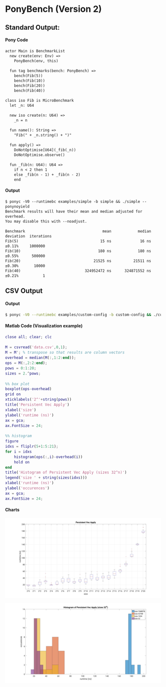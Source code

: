 # PonyBench (Version 2)

## Standard Output:

#### Pony Code
```pony
actor Main is BenchmarkList
  new create(env: Env) =>
    PonyBench(env, this)

  fun tag benchmarks(bench: PonyBench) =>
    bench(Fib(5))
    bench(Fib(10))
    bench(Fib(20))
    bench(Fib(40))

class iso Fib is MicroBenchmark
  let _n: U64

  new iso create(n: U64) =>
    _n = n

  fun name(): String =>
    "Fib(" + _n.string() + ")"

  fun apply() =>
    DoNotOptimise[U64](_fib(_n))
    DoNotOptimise.observe()

  fun _fib(n: U64): U64 =>
    if n < 2 then 1
    else _fib(n - 1) + _fib(n - 2)
    end
```

#### Output
```
$ ponyc -V0 --runtimebc examples/simple -b simple && ./simple --ponynoyield
Benchmark results will have their mean and median adjusted for overhead.
You may disable this with --noadjust.

Benchmark                                   mean            median   deviation  iterations
Fib(5)                                     15 ns             16 ns      ±0.11%     1000000
Fib(10)                                   180 ns            180 ns      ±0.55%      500000
Fib(20)                                 21525 ns          21511 ns      ±0.30%       10000
Fib(40)                             324952472 ns      324871552 ns      ±0.21%           1
```

## CSV Output

#### Output
```bash
$ ponyc -V0 --runtimebc examples/custom-config -b custom-config && ./custom-config --ponynoyield -csv > data.csv
```

#### Matlab Code (Visualization example)
```matlab
close all; clear; clc

M = csvread('data.csv',0,1);
M = M'; % transpose so that results are column vectors
overhead = median(M(:,1:2:end));
ops = M(:,2:2:end);
pows = 0:1:20;
sizes = 2.^pows;

%% box plot
boxplot(ops-overhead)
grid on
xticklabels('2^'+string(pows))
title('Persistent Vec Apply')
xlabel('size')
ylabel('runtime (ns)')
ax = gca;
ax.FontSize = 24;

%% histogram
figure
idxs = fliplr(5+1:5:21);
for i = idxs
    histogram(ops(:,i)-overhead(i))
    hold on
end
title('Histogram of Persistent Vec Apply (sizes 32^n)')
legend('size ' + string(sizes(idxs)))
xlabel('runtime (ns)')
ylabel('occurences')
ax = gca;
ax.FontSize = 24;
```

#### Charts
![alt text](https://github.com/Theodus/pony-benchmark/raw/master/examples/custom-config/charts/box.jpg)

![alt text](https://github.com/Theodus/pony-benchmark/raw/master/examples/custom-config/charts/hist.jpg)
